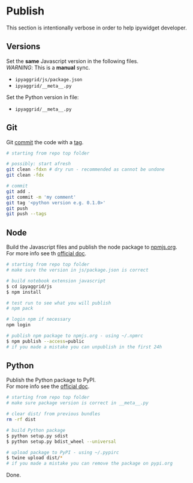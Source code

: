 

# Publish

This section is intentionally verbose in order to help ipywidget developer.  

## Versions

Set the **same** Javascript version in the following files.  
_WARNING_: This is a **manual** sync.

+ `ipyaggrid/js/package.json`
+ `ipyaggrid/__meta__.py`

Set the Python version in file:
+ `ipyaggrid/__meta__.py`

## Git

Git [commit](https://git-scm.com/docs/git-commit) the code with a [tag](https://git-scm.com/docs/git-tag).

```bash
# starting from repo top folder

# possibly: start afresh
git clean -fdxn # dry run - recommended as cannot be undone
git clean -fdx

# commit
git add .
git commit -m 'my comment'
git tag '<python version e.g. 0.1.0>'
git push
git push --tags
```

## Node

Build the Javascript files and publish the node package to [npmjs.org](https://www.npmjs.com/).  
For more info see th [official doc](https://docs.npmjs.com/getting-started/publishing-npm-packages).

```bash
# starting from repo top folder
# make sure the version in js/package.json is correct

# build notebook extension javascript
$ cd ipyaggrid/js
$ npm install

# test run to see what you will publish
# npm pack

# login npm if necessary
npm login

# publish npm package to npmjs.org - using ~/.npmrc
$ npm publish --access=public
# if you made a mistake you can unpublish in the first 24h
```

## Python

Publish the Python package to PyPI.  
For more info see the [official doc](https://packaging.python.org/tutorials/distributing-packages/). 

```bash
# starting from repo top folder
# make sure package version is correct in __meta__.py

# clear dist/ from previous bundles
rm -rf dist

# build Python package
$ python setup.py sdist
$ python setup.py bdist_wheel --universal

# upload package to PyPI - using ~/.pypirc
$ twine upload dist/*
# if you made a mistake you can remove the package on pypi.org
```

Done.

